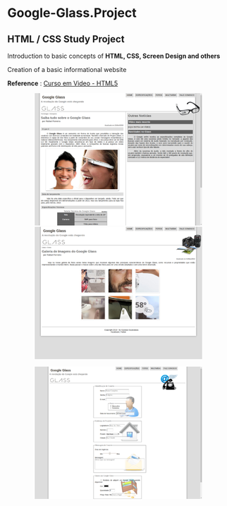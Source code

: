 # Google-Glass.Project
## HTML / CSS Study Project  
  
Introduction to basic concepts of **HTML, CSS, Screen Design and others**  
  
Creation of a basic informational website  
  
**Reference** : [Curso em Video - HTML5](https://www.youtube.com/watch?v=epDCjksKMok&list=PLHz_AreHm4dlAnJ_jJtV29RFxnPHDuk9o)
  
  
  
  
<p align="center">
    <img width="380" height="300" src="https://github.com/rarafa245/Google-Glass.Project/blob/master/screens/home_screen.png">
    <img width="380" height="300" src="https://github.com/rarafa245/Google-Glass.Project/blob/master/screens/galery_screen.png">
</p>
  
  
<p align="center">
  <img width="380" height="300" src="https://github.com/rarafa245/Google-Glass.Project/blob/master/screens/contact_screen.png">
</p>
